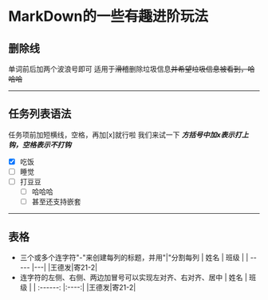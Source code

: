 # MarkDown的一些~~有趣~~进阶玩法

## 删除线
单词前后加两个波浪号即可
适用于~~滑稽~~删除垃圾信息~~并希望垃圾信息被看到，哈哈哈~~

---
## 任务列表语法
任务项前加短横线，空格，再加[x]就行啦
我们来试一下
***方括号中加x表示打上钩，空格表示不打钩***
- [x] 吃饭
- [ ] 睡觉
- [ ] 打豆豆
    - [ ] 哈哈哈
    - [ ] 甚至还支持嵌套

---
## 表格
- 三个或多个连字符"-"来创建每列的标题，并用"|"分割每列
    | 姓名 | 班级 |
    | ----- |---|
    |王德发|寄21-2|
- 连字符的左侧、右侧、两边加冒号可以实现左对齐、右对齐、居中
    | 姓名 | 班级 |
    | :------: |:----:|
    |王德发|寄21-2|
